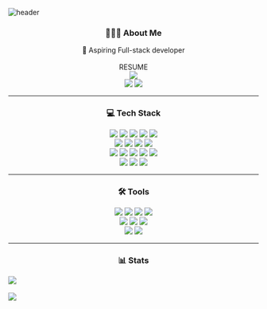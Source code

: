 ![header](https://capsule-render.vercel.app/api?type=venom&color=auto&height=200&section=header&text=ROLF.J&animation=fadeIn&fontColor=ffffff&stroke=000000&storkeWidth=30&fontSize=120)

<h3 align="center">🧑🏻‍💻 About Me</h3>
<div align="center">
 📱 Aspiring Full-stack developer
</div><br>
<div align="center">
 RESUME
 <br>
 <a href="https://potent-barnacle-025.notion.site/Kyeongho-Jang-366927020a4b4329bf9a37834a7d7b36?pvs=4" target="_blank"><img src="https://img.shields.io/badge/Kyeongho Jang-ffffff?style=flat-square&logo=Notion&logoColor=black"/></a>
 <br>
 <a href="https://velog.io/@d_highsoul/posts" target="_blank"><img src="https://img.shields.io/badge/Velog-20C997?style=flat-square&logo=Velog&logoColor=black"/></a>
 <a href="https://www.instagram.com/h_s.1227?igsh=emI0azljanh3ZzJo&utm_source=qr" target="_blank"><img src="https://img.shields.io/badge/Instagram-E4405F?style=flat-square&logo=Instagram&logoColor=black"/></a>
</div>

<hr>

<h3 align="center">💻 Tech Stack</h3>
<div align="center">
 <img src="https://img.shields.io/badge/iOS-000000?style=flat-square&logo=iOS&logoColor=white"/>
 <img src="https://img.shields.io/badge/Swift-FB5138?style=flat-square&logo=Swift&logoColor=white"/>
 <img src="https://img.shields.io/badge/SwiftUI-0075fe?style=flat-square&logo=Swift&logoColor=white"/>
 <img src="https://img.shields.io/badge/Xcode-147EFB?style=flat-square&logo=Xcode&logoColor=white"/>
 <img src="https://img.shields.io/badge/App Store Connect-ffffff?style=flat-square&logo=appstore&logoColor=2090f6"/>
 <br>
 <img src="https://img.shields.io/badge/Realm-39477F?style=flat-square&logo=Realm&logoColor=white"/>
 <img src="https://img.shields.io/badge/MongoDB-47A248?style=flat-square&logo=MongoDB&logoColor=white"/>
 <img src="https://img.shields.io/badge/Firebase-DD2C00?style=flat-square&logo=Firebase&logoColor=white"/>
 <img src="https://img.shields.io/badge/Git-F05032?style=flat-square&logo=Git&logoColor=white"/>
 <br>
 <img src="https://img.shields.io/badge/C-A8B9CC?style=flat-square&logo=C&logoColor=white"/>
 <img src="https://img.shields.io/badge/C++-00599C?style=flat-square&logo=C++&logoColor=white"/>
 <img src="https://img.shields.io/badge/Python-3776AB?style=flat-square&logo=Python&logoColor=white"/>
 <img src="https://img.shields.io/badge/VSCode-ffffff?style=flat-square&logoColor=22a3f1"/>
 <img src="https://img.shields.io/badge/IntelliJ IDEA-000000?style=flat-square&logo=IntelliJ IDEA&logoColor=white"/>
 <br>
 <img src="https://img.shields.io/badge/Creality-000000?style=flat-square&logo=Creality&logoColor=white"/>
 <img src="https://img.shields.io/badge/Linux-FCC624?style=flat-square&logo=Linux&logoColor=white"/>
 <img src="https://img.shields.io/badge/Ubuntu-E95420?style=flat-square&logo=Ubuntu&logoColor=white"/>
</div>

<hr>

<h3 align="center">🛠️ Tools</h3>
<div align="center">
 <img src="https://img.shields.io/badge/GitHub-181717?style=flat-square&logo=Github&logoColor=white"/>
 <img src="https://img.shields.io/badge/Notion-000000?style=flat-square&logo=Notion&logoColor=white"/>
 <img src="https://img.shields.io/badge/Postman-FF6C37?style=flat-square&logo=Postman&logoColor=white"/>
 <img src="https://img.shields.io/badge/Sourcetree-0052CC?style=flat-square&logo=Sourcetree&logoColor=white"/>
 <br>
 <img src="https://img.shields.io/badge/Slack-4A154B?style=flat-square&logo=Slack&logoColor=white"/>
 <img src="https://img.shields.io/badge/Trello-0052CC?style=flat-square&logo=Trello&logoColor=white"/>
 <img src="https://img.shields.io/badge/Miro-050038?style=flat-square&logo=Miro&logoColor=white"/>
 <br>
 <img src="https://img.shields.io/badge/Discord-5862F2?style=flat-square&logo=Discord&logoColor=white"/>
 <img src="https://img.shields.io/badge/Zoom-085CFF?style=flat-square&logo=Zoom&logoColor=white"/>
</div>

<hr>

<h3 align="center">📊 Stats</h3>

<div align="center"; style="display: flex; flex-direction: column;">
 <img class="img" src="https://github-readme-stats.vercel.app/api/top-langs/?username=DHIGHSOUL&theme=swift&layout=compact"/><br>
 <img class="img" src="https://github-readme-stats.vercel.app/api?username=DHIGHSOUL&show_icons=true&theme=swift"/>
</div>
